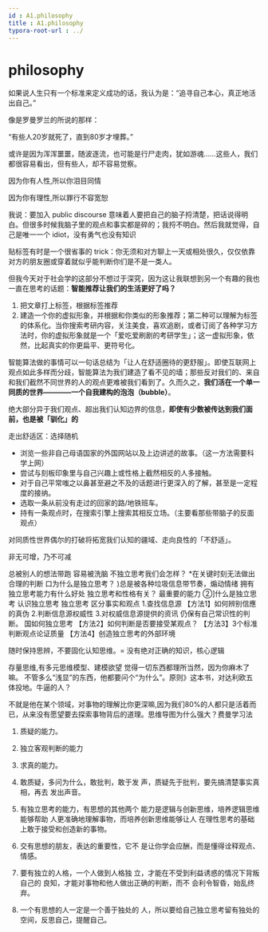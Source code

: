 ```yaml
---
id : A1.philosophy
title : A1.philosophy
typora-root-url : ../
---
```


# philosophy

如果说人生只有一个标准来定义成功的话，我认为是：“追寻自己本心，真正地活出自己。”

像是罗曼罗兰的所说的那样：

“有些人20岁就死了，直到80岁才埋葬。”

或许是因为浑浑噩噩，随波逐流，也可能是行尸走肉，犹如游魂……这些人，我们都很容易看出，但有些人，却不容易觉察。



因为你有人性,所以你泪目同情

因为你有理性,所以罪行不容宽恕



我说：要加入 public discourse 意味着人要把自己的脑子捋清楚，把话说得明白。但很多时候我脑子里的观点和事实都是碎的；我捋不明白。然后我就觉得，自己是唯一一个 idiot，没有勇气也没有知识

贴标签有时是一个很省事的 trick：你无须和对方聊上一天或相处很久，仅仅依靠对方的朋友圈或穿着就似乎能判断你们是不是一类人。

但我今天对于社会学的这部分不想过于深究，因为这让我联想到另一个有趣的我也一直在思考的话题：**智能推荐让我们的生活更好了吗？**

1. 把文章打上标签，根据标签推荐
2.  建造一个你的虚拟形象，并根据和你类似的形象推荐；第二种可以理解为标签的体系化。当你搜索考研内容，关注美食，喜欢追剧，或者订阅了各种学习方法时，你的虚拟形象就是一个「爱吃爱刷剧的考研学生」；这一虚拟形象，依然，比起真实的你更扁平、更符号化。

智能算法做的事情可以一句话总结为「让人在舒适圈待的更舒服」。即使互联网上观点如此多样而分歧，智能算法为我们建造了看不见的墙；那些反对我们的、来自和我们截然不同世界的人的观点更难被我们看到了。久而久之，**我们活在一个单一同质的世界————一个自我建构的泡泡（bubble）**。

绝大部分异于我们观点、超出我们认知边界的信息，**即使有少数被传达到我们面前，也是被「驯化」的**

走出舒适区：选择随机

- 浏览一些非自己母语国家的外国网站以及上边讲述的故事。（这一方法需要科学上网）
- 尝试与刻板印象里与自己兴趣上或性格上截然相反的人多接触。
- 对于自己平常嗤之以鼻甚至避之不及的话题进行更深入的了解，甚至是一定程度的接纳。
- 选取一条从前没有走过的回家的路/地铁班车。
- 持有一条观点时，在搜索引擎上搜索其相反立场。（主要看那些带脑子的反面观点）

对同质性世界偶尔的打破将拓宽我们认知的疆域、走向良性的「不舒适」。



非无可增，乃不可减

总被别人的想法带跑 
容易被洗脑 不独立思考我们会怎样？ *在关键时刻无法做出合理的判断 口为什么是独立思考？ )总是被各种垃圾信息带节奏，煽动情绪 拥有独立思考能力有什么好处 独立思考和性格有关？ 最重要的能力 ②]什么是独立思考 认识独立思考 独立思考 区分事实和观点 1.查找信息源 【方法1】如何辨别信應的真伪 2.判断信息源权威性 3.对权威信息源提供的资讯 仍保有自己常识性的判断。 国如何独立思考 【方法2】如何判断是否要接受某观点？ 【方法3】3个标准判断观点论证质量 【方法4】创造独立思考的外部环境

随时保持思辨，不要固化认知思维。=
没有绝对正确的知识，核心逻辑

存量思维,有多元思维模型、建模欲望
觉得一切东西都理所当然，因为你麻木了嘛。
不管多么“浅显”的东西，他都要问个“为什么”。原则》这本书，对达利欧五体投地。牛逼的人？

不就是他在某个领域，对事物的理解比你更深嘛,因为我们80%的人都只是活着而已，从来没有愿望要去探索事物背后的道理。思维导图为什么强大？费曼学习法

1. 质疑的能力。

2. 独立客观判断的能力
3. 求真的能力。



1. 敢质疑，多问为什么，敢批判，敢于发 声，质疑先于批判，要先搞清楚事实真相，再去 发出声音。 
2. 有独立思考的能力，有思想的其他两个 能力是逻辑与创新思维，培养逻辑思维能够帮助 人更准确地理解事物，而培养创新思维能够让人 在理性思考的基础上敢于接受和创造新的事物。 
3. 交有思想的朋友，表达的重要性，它不 是让你学会应酬，而是懂得诠释观点、情感。 
4. 要有独立的人格，一个人做到人格独 立，才能在不受到利益诱惑的情况下背叛自己的 良知，才能对事物和他人做出正确的判断，而不 会利令智昏，始乱终弃。 
5. 一个有思想的人一定是一个善于独处的 人，所以要给自己独立思考留有独处的空间，反思自己，提醒自己。
